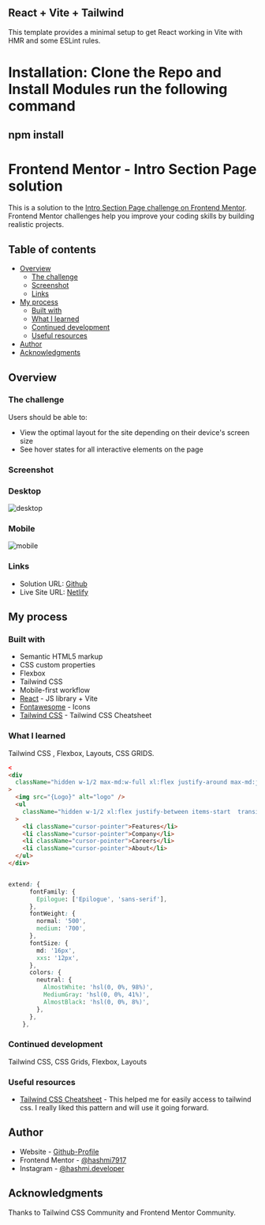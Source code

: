 ## React + Vite + Tailwind

This template provides a minimal setup to get React working in Vite with HMR and some ESLint rules.

# Installation: Clone the Repo and Install Modules run the following command

## npm install

# Frontend Mentor - Intro Section Page solution

This is a solution to the [Intro Section Page challenge on Frontend Mentor](https://www.frontendmentor.io/challenges/intro-section-with-dropdown-navigation-ryaPetHE5/hub). Frontend Mentor challenges help you improve your coding skills by building realistic projects.

## Table of contents

- [Overview](#overview)
  - [The challenge](#the-challenge)
  - [Screenshot](#screenshot)
  - [Links](#links)
- [My process](#my-process)
  - [Built with](#built-with)
  - [What I learned](#what-i-learned)
  - [Continued development](#continued-development)
  - [Useful resources](#useful-resources)
- [Author](#author)
- [Acknowledgments](#acknowledgments)

## Overview

### The challenge

Users should be able to:

- View the optimal layout for the site depending on their device's screen size
- See hover states for all interactive elements on the page

### Screenshot

### Desktop

![desktop](https://github.com/hashmi7917/easybank-landing-page-tailwindcss/assets/38833326/98b30491-016a-4029-9f98-f1e1c790c4fd)

### Mobile

![mobile](https://github.com/hashmi7917/easybank-landing-page-tailwindcss/assets/38833326/0474de70-917e-4436-9521-32559e925c1d)

### Links

- Solution URL: [Github](https://github.com/hashmi7917/intro-section-with-dropdown-navigation-tailwind)
- Live Site URL: [Netlify](https://intro-section-with-tailwindcss.netlify.app/)

## My process

### Built with

- Semantic HTML5 markup
- CSS custom properties
- Flexbox
- Tailwind CSS
- Mobile-first workflow
- [React](https://reactjs.org/) - JS library + Vite
- [Fontawesome](https://fontawesome.com/icons) - Icons
- [Tailwind CSS](https://tailwindcomponents.com/cheatsheet/) - Tailwind CSS Cheatsheet

### What I learned

Tailwind CSS , Flexbox, Layouts, CSS GRIDS.

```html
<
<div
  className="hidden w-1/2 max-md:w-full xl:flex justify-around max-md:justify-between max-lg:pt-4"
>
  <img src="{Logo}" alt="logo" />
  <ul
    className="hidden w-1/2 xl:flex justify-between items-start  transition-all ease-in-out duration-75"
  >
    <li className="cursor-pointer">Features</li>
    <li className="cursor-pointer">Company</li>
    <li className="cursor-pointer">Careers</li>
    <li className="cursor-pointer">About</li>
  </ul>
</div>
```

```css

extend: {
      fontFamily: {
        Epilogue: ['Epilogue', 'sans-serif'],
      },
      fontWeight: {
        normal: '500',
        medium: '700',
      },
      fontSize: {
        md: '16px',
        xxs: '12px',
      },
      colors: {
        neutral: {
          AlmostWhite: 'hsl(0, 0%, 98%)',
          MediumGray: 'hsl(0, 0%, 41%)',
          AlmostBlack: 'hsl(0, 0%, 8%)',
        },
      },
    },
```

### Continued development

Tailwind CSS, CSS Grids, Flexbox, Layouts

### Useful resources

- [Tailwind CSS Cheatsheet](https://tailwindcomponents.com/cheatsheet/) - This helped me for easily access to tailwind css. I really liked this pattern and will use it going forward.

## Author

- Website - [Github-Profile](https://github.com/hashmi7917)
- Frontend Mentor - [@hashmi7917](https://www.frontendmentor.io/profile/hashmi7917)
- Instagram - [@hashmi.developer](https://www.instagram.com/hashmi.developer/)

## Acknowledgments

Thanks to Tailwind CSS Community and Frontend Mentor Community.
